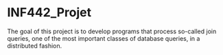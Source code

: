 # INF442_Projet

The goal of this project is to develop programs that process so-called
join queries, one of the most important classes of database queries, in a
distributed fashion.
